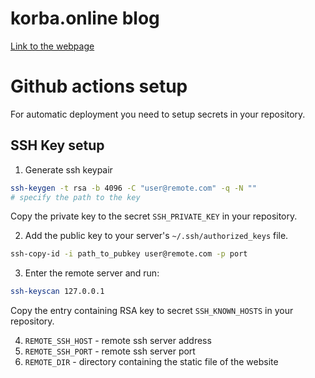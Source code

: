 # korba.online blog
[Link to the webpage](https://korba.online)

# Github actions setup
For automatic deployment you need to setup secrets in your repository.
## SSH Key setup
1. Generate ssh keypair
```bash
ssh-keygen -t rsa -b 4096 -C "user@remote.com" -q -N ""
# specify the path to the key
```
Copy the private key to the secret `SSH_PRIVATE_KEY` in your repository.

2. Add the public key to your server's `~/.ssh/authorized_keys` file.
```bash
ssh-copy-id -i path_to_pubkey user@remote.com -p port
```

3. Enter the remote server and run:
```bash
ssh-keyscan 127.0.0.1
```
Copy the entry containing RSA key to secret `SSH_KNOWN_HOSTS` in your repository.

4. `REMOTE_SSH_HOST` - remote ssh server address
5. `REMOTE_SSH_PORT` - remote ssh server port
6. `REMOTE_DIR` - directory containing the static file of the website

